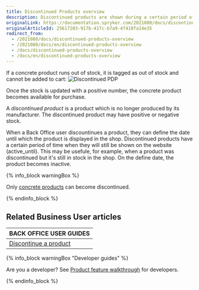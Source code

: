 ```yaml
---
title: Discontinued Products overview
description: Discontinued products are shown during a certain period of time after the manufacturer or a distributor announces that the product is no longer produced.
originalLink: https://documentation.spryker.com/2021080/docs/discontinued-products-overview
originalArticleId: 25617203-917b-417c-b7a9-4f418fa14e35
redirect_from:
  - /2021080/docs/discontinued-products-overview
  - /2021080/docs/en/discontinued-products-overview
  - /docs/discontinued-products-overview
  - /docs/en/discontinued-products-overview
---
```


If a concrete product runs out of stock, it is tagged as out of stock and cannot be added to cart:
![Discontinued PDP](https://spryker.s3.eu-central-1.amazonaws.com/docs/Features/Product+Management/Discontinued+Products/Discontinued+Products+Feature+Overview/discontinued-pdp-page.png)

Once the stock is updated with a positive number, the concrete product becomes available for purchase.

A *discontinued product* is a product which is no longer produced by its manufacturer. The discontinued product may have positive or negative stock.

When a Back Office user discountinues a product, they can define the date until which the product is displayed in the shop. Discontinued products have a certain period of time when they will still be shown on the website (active_until). This may be usefule, for example, when a product was discontinued but it's still in stock in the shop. On the define date, the product becomes inactive.

{% info_block warningBox %}

Only [concrete products](/docs/scos/user/features/{{page.version}}/product-feature-overview/product-feature-overview.html#abstract-and-concrete-products--variants)
can become discontinued.

{% endinfo_block %}

## Related Business User articles

|BACK OFFICE USER GUIDES|
|---|
| [Discontinue a product](/docs/scos/user/back-office-user-guides/{{page.version}}/catalog/products/managing-products/discontinuing-products.html)  |

{% info_block warningBox "Developer guides" %}

Are you a developer? See [Product feature walkthrough](/docs/scos/dev/feature-walkthroughs/{{page.version}}/product-feature-walkthrough.html) for developers.

{% endinfo_block %}
